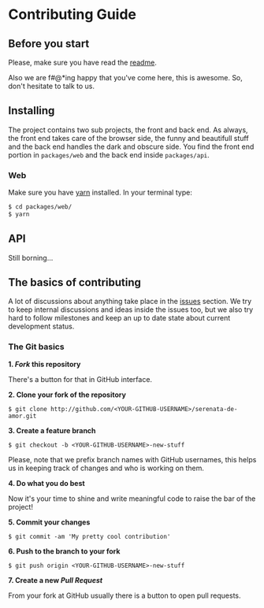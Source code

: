 # Contributing Guide

## Before you start

Please, make sure you have read the [readme](README.md).

Also we are f#@*ing happy that you've come here, this is awesome. So, don't hesitate to talk to us.

## Installing

The project contains two sub projects, the front and back end. As always, the front end takes care of the browser side, the funny and beautifull stuff and the back end handles the dark and obscure side.
You find the front end portion in `packages/web` and the back end inside `packages/api`. 

### Web
Make sure you have [yarn](https://classic.yarnpkg.com/en/) installed. In your terminal type:
```bash
$ cd packages/web/
$ yarn
```

## API
Still borning...

## The basics of contributing

A lot of discussions about anything take place in the [issues](https://github.com/lucassouzamatos/dailyr/issues) section. 
We try to keep internal discussions and ideas inside the issues too, but we also try hard to follow milestones and keep an up to date state about current development status. 

### The Git basics

**1. _Fork_ this repository**

There's a button for that in GitHub interface.

**2. Clone your fork of the repository**

```console
$ git clone http://github.com/<YOUR-GITHUB-USERNAME>/serenata-de-amor.git
```

**3. Create a feature branch**

```console
$ git checkout -b <YOUR-GITHUB-USERNAME>-new-stuff
```

Please, note that we prefix branch names with GitHub usernames, this helps us in keeping track of changes and who is working on them.


**4. Do what you do best**

Now it's your time to shine and write meaningful code to raise the bar of the project!

**5. Commit your changes**

```console
$ git commit -am 'My pretty cool contribution'
```

**6. Push to the branch to your fork**

```consle
$ git push origin <YOUR-GITHUB-USERNAME>-new-stuff
```

**7. Create a new _Pull Request_**

From your fork at GitHub usually there is a button to open pull requests.
